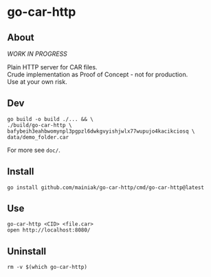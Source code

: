 # go-car-http

## About

_WORK IN PROGRESS_

Plain HTTP server for CAR files.  
Crude implementation as Proof of Concept - not for production.  
Use at your own risk.

## Dev

```
go build -o build ./... && \
./build/go-car-http \
bafybeih3eahbwomynpl3pgpzl6dwkgvyishjwlx77wupujo4kacikciosq \
data/demo_folder.car
```

For more see `doc/`.

## Install

```
go install github.com/mainiak/go-car-http/cmd/go-car-http@latest
```

## Use

```
go-car-http <CID> <file.car>
open http://localhost:8080/
```

## Uninstall

```
rm -v $(which go-car-http)
```
